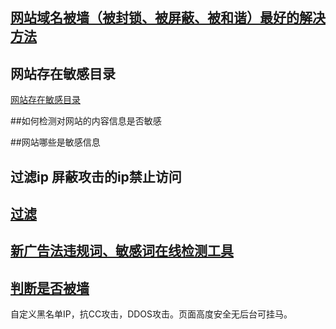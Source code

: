 
## [网站域名被墙（被封锁、被屏蔽、被和谐）最好的解决方法](https://tieba.baidu.com/p/4995691461)
## 网站存在敏感目录

[网站存在敏感目录](http://blog.csdn.net/rightfa/article/details/50363617)

##如何检测对网站的内容信息是否敏感

##网站哪些是敏感信息

## 过滤ip 屏蔽攻击的ip禁止访问

## [过滤](http://dun.163.com/)
##  [新广告法违规词、敏感词在线检测工具](http://blog.csdn.net/enweitech/article/details/53780872)

## [判断是否被墙](http://www.checkgfw.com/)

自定义黑名单IP，抗CC攻击，DDOS攻击。页面高度安全无后台可挂马。